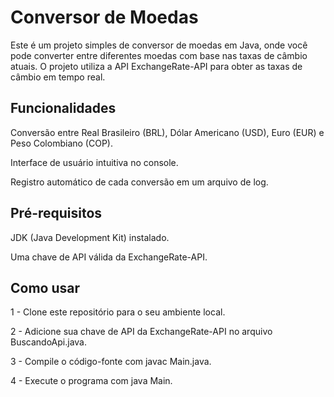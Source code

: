 <h1>Conversor de Moedas</h1>

<p>Este é um projeto simples de conversor de moedas em Java, onde você pode converter entre diferentes moedas com base nas taxas de câmbio atuais. O projeto utiliza a API ExchangeRate-API para obter as taxas de câmbio em tempo real.
</p>

<h2>Funcionalidades</h2>
<p>Conversão entre Real Brasileiro (BRL), Dólar Americano (USD), Euro (EUR) e Peso Colombiano (COP).</p>
<p>Interface de usuário intuitiva no console.</p>
<p>Registro automático de cada conversão em um arquivo de log.</p>

<h2>Pré-requisitos</h2>
<p>JDK (Java Development Kit) instalado.</p>
<p>Uma chave de API válida da ExchangeRate-API.</p>

<h2>Como usar</h2>
<p>1 - Clone este repositório para o seu ambiente local.</p>
<p>2 - Adicione sua chave de API da ExchangeRate-API no arquivo BuscandoApi.java.</p>
<p>3 - Compile o código-fonte com javac Main.java.</p>
<p>4 - Execute o programa com java Main.</p>
